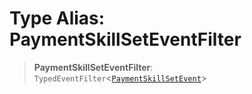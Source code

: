 # Type Alias: PaymentSkillSetEventFilter

> **PaymentSkillSetEventFilter**: `TypedEventFilter`\<[`PaymentSkillSetEvent`](PaymentSkillSetEvent.md)\>
